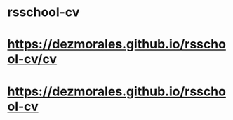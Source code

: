 # rsschool-cv

# https://dezmorales.github.io/rsschool-cv/cv
# https://dezmorales.github.io/rsschool-cv
